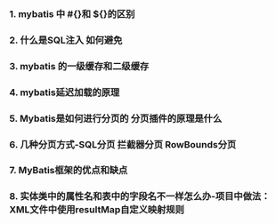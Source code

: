 ### 1. mybatis 中 #{}和 ${}的区别
### 2. 什么是SQL注入 如何避免
### 3. mybatis 的一级缓存和二级缓存
### 4. mybatis延迟加载的原理
### 5. Mybatis是如何进行分页的 分页插件的原理是什么
### 6. 几种分页方式-SQL分页 拦截器分页 RowBounds分页
### 7. MyBatis框架的优点和缺点
### 8. 实体类中的属性名和表中的字段名不一样怎么办-项目中做法：XML文件中使用resultMap自定义映射规则
